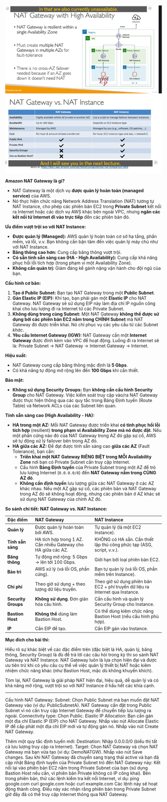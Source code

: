 ![1746885238795](image/natGateway/1746885238795.png)
![1746885663537](image/natGateway/1746885663537.png)

**Amazon NAT Gateway là gì?**

- NAT Gateway là một dịch vụ **được quản lý hoàn toàn (managed service)** của AWS.
- Nó thực hiện chức năng Network Address Translation (NAT) tương tự NAT Instance, cho phép các phiên bản EC2 trong **Private Subnet** kết nối ra Internet hoặc các dịch vụ AWS khác bên ngoài VPC, nhưng **ngăn các kết nối từ Internet đi vào trực tiếp** đến các phiên bản đó.

**Ưu điểm vượt trội so với NAT Instance:**

- **Được quản lý (Managed):** AWS quản lý hoàn toàn cơ sở hạ tầng, phần mềm, vá lỗi, v.v. Bạn không cần bận tâm đến việc quản lý máy chủ như với NAT Instance.
- **Băng thông cao hơn:** Cung cấp băng thông vượt trội.
- **Có sẵn tính sẵn sàng cao (HA - High Availability):** Cung cấp khả năng phục hồi lỗi tích hợp (trong phạm vi một Availability Zone).
- **Không cần quản trị:** Giảm đáng kể gánh nặng vận hành cho đội ngũ của bạn.

**Cấu hình cơ bản:**

1.  **Tạo ở Public Subnet:** Bạn tạo NAT Gateway trong một **Public Subnet**.
2.  **Gán Elastic IP (EIP):** Khi tạo, bạn phải gán một **Elastic IP** cho NAT Gateway. NAT Gateway sẽ sử dụng EIP này làm địa chỉ IP nguồn công khai cho lưu lượng đi ra Internet từ các Private Subnet.
3.  **Không dùng trong cùng Subnet:** Một NAT Gateway **không thể được sử dụng bởi các phiên bản EC2 nằm trong CHÍNH Subnet** mà NAT Gateway đó được triển khai. Nó chỉ phục vụ các yêu cầu từ các Subnet _khác_.
4.  **Yêu cầu Internet Gateway (IGW):** NAT Gateway cần một **Internet Gateway** được đính kèm vào VPC để hoạt động. Luồng đi ra Internet sẽ là: Private Subnet -> NAT Gateway -> Internet Gateway -> Internet.

**Hiệu suất:**

- NAT Gateway cung cấp băng thông mặc định là **5 Gbps**.
- Có khả năng tự động mở rộng lên đến **100 Gbps** khi cần thiết.

**Bảo mật:**

- **Không sử dụng Security Groups:** Bạn **không cần cấu hình Security Group** cho NAT Gateway. Việc kiểm soát truy cập vào/ra NAT Gateway được thực hiện thông qua các quy tắc trong Bảng Định tuyến (Route Table) và Network ACLs của các Subnet liên quan.

**Tính sẵn sàng cao (High Availability - HA):**

- **HA trong một AZ:** Mỗi NAT Gateway được triển khai **có tính phục hồi lỗi tích hợp** (resilient) **trong phạm vi Availability Zone mà nó được đặt**. Nếu một phần cứng nào đó của NAT Gateway trong AZ đó gặp sự cố, AWS sẽ tự động xử lý failover bên trong AZ đó.
- **HA giữa các AZ:** Để đạt được tính sẵn sàng cao **giữa các AZ** (Fault Tolerance), bạn cần:
  - **Triển khai một NAT Gateway RIÊNG BIỆT trong MỖI Availability Zone** nơi bạn có Private Subnet cần truy cập Internet.
  - Cấu hình **Bảng Định tuyến** của Private Subnet trong một AZ để trỏ lưu lượng Internet (`0.0.0.0/0`) đến **NAT Gateway nằm trong CÙNG AZ đó**.
  - **Không cần định tuyến** lưu lượng giữa các NAT Gateway ở các AZ khác nhau. Nếu một AZ gặp sự cố, các phiên bản và NAT Gateway trong AZ đó sẽ không hoạt động, nhưng các phiên bản ở AZ khác sẽ sử dụng NAT Gateway của chính AZ đó.

**So sánh chi tiết: NAT Gateway vs. NAT Instance:**

| Đặc điểm            | NAT Gateway                                                   | NAT Instance                                                                  |
| :------------------ | :------------------------------------------------------------ | :---------------------------------------------------------------------------- |
| **Quản lý**         | Được quản lý hoàn toàn bởi AWS.                               | Tự quản lý (là một EC2 Instance).                                             |
| **Tính sẵn sàng**   | HA tích hợp trong 1 AZ. Cần nhiều Gateway cho HA giữa các AZ. | KHÔNG có HA sẵn. Cần thiết lập thủ công phức tạp (ASG, script, v.v.).         |
| **Băng thông**      | Tự động mở rộng: 5 Gbps -> lên tới 100 Gbps.                  | Giới hạn bởi loại phiên bản EC2.                                              |
| **Bảo trì**         | AWS xử lý (vá lỗi OS, phần cứng).                             | Bạn tự quản lý (vá lỗi OS, phần mềm trên Instance).                           |
| **Chi phí**         | Theo giờ sử dụng + theo lượng dữ liệu truyền.                 | Theo giờ sử dụng phiên bản EC2 + phí truyền dữ liệu ra Internet qua Instance. |
| **Security Groups** | **Không sử dụng**. Đơn giản hóa cấu hình.                     | Cần cấu hình và quản lý Security Group cho Instance.                          |
| **Bastion Host**    | **Không thể** dùng làm Bastion Host.                          | Có thể dùng kiêm chức năng Bastion Host (nếu cấu hình phù hợp).               |
| **IP**              | Cần EIP để tạo.                                               | Cần EIP gán vào Instance.                                                     |

**Mục đích cho bài thi:**

Hiểu rõ sự khác biệt về các đặc điểm trên (đặc biệt là HA, quản lý, băng thông, Security Group) là đủ để trả lời các câu hỏi trong kỳ thi so sánh NAT Gateway và NAT Instance. NAT Gateway luôn là lựa chọn hiện đại và được ưu tiên trừ khi có yêu cầu cụ thể về việc quản lý thiết bị NAT hoặc kiêm nhiệm chức năng khác (như Bastion Host, mặc dù không khuyến khích).

Tóm lại, NAT Gateway là giải pháp NAT hiện đại, hiệu quả, dễ quản lý và có khả năng mở rộng, vượt trội so với NAT Instance ở hầu hết các khía cạnh.

---

Cấu hình NAT Gateway:
Subnet: Chọn Public Subnet mà bạn muốn đặt NAT Gateway vào (ví dụ: PublicSubnetA). NAT Gateway cần đặt trong Public Subnet vì nó cần truy cập Internet Gateway để chuyển tiếp lưu lượng ra ngoài.
Connectivity type: Chọn Public.
Elastic IP Allocation: Bạn cần gán một địa chỉ Elastic IP (EIP) cho NAT Gateway. Nhấp vào nút Allocate Elastic IP để cấp phát một địa chỉ EIP mới và tự động gán nó.
Nhấp vào nút Create NAT Gateway.

Thêm một quy tắc định tuyến mới:
Destination: Nhập 0.0.0.0/0 (biểu thị tất cả lưu lượng truy cập ra Internet).
Target: Chọn NAT Gateway và chọn NAT Gateway mà bạn vừa tạo (ví dụ: DemoNATGW).
Nhấp vào nút Save changes.
Sau khi NAT Gateway đã chuyển sang trạng thái active và bạn đã cập nhật Bảng định tuyến của Private Subnet trỏ đến NAT Gateway này:
Kết nối lại vào phiên bản EC2 nằm trong Private Subnet của bạn (sử dụng Bastion Host nếu cần, vì phiên bản Private không có IP công khai).
Bên trong phiên bản, thử các lệnh kiểm tra kết nối Internet, ví dụ:
ping google.com
curl google.com hoặc curl example.com
Các lệnh này sẽ hoạt động thành công. Điều này xác nhận rằng phiên bản trong Private Subnet giờ đây đã có thể truy cập Internet thông qua NAT Gateway.
